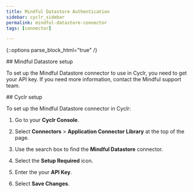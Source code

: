 ```yaml
---
title: Mindful Datastore Authentication
sidebar: cyclr_sidebar
permalink: mindful-datastore-connector
tags: [connector]

---
```

{::options parse_block_html="true" /}
<section class="card">
## Mindful Datastore setup

To set up the Mindful Datastore connector to use in Cyclr, you need to get your API key. If you need more information, contact the Mindful support team.


</section>
<section class="card">
## Cyclr setup

To set up the Mindful Datastore connector in Cyclr:

1. Go to your **Cyclr Console**.

2. Select **Connectors** > **Application Connector Library** at the top of the page.

3. Use the search box to find the **Mindful Datastore** connector.

4. Select the **Setup Required** icon.

5. Enter the your **API Key**. 

6. Select **Save Changes**.


</section>
